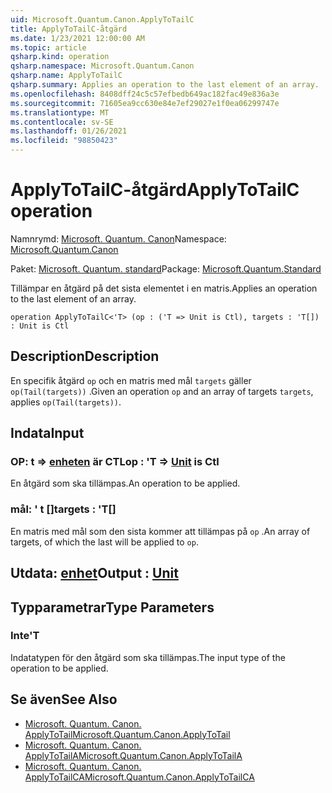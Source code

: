 ```yaml
---
uid: Microsoft.Quantum.Canon.ApplyToTailC
title: ApplyToTailC-åtgärd
ms.date: 1/23/2021 12:00:00 AM
ms.topic: article
qsharp.kind: operation
qsharp.namespace: Microsoft.Quantum.Canon
qsharp.name: ApplyToTailC
qsharp.summary: Applies an operation to the last element of an array.
ms.openlocfilehash: 8408dff24c5c57efbedb649ac182fac49e836a3e
ms.sourcegitcommit: 71605ea9cc630e84e7ef29027e1f0ea06299747e
ms.translationtype: MT
ms.contentlocale: sv-SE
ms.lasthandoff: 01/26/2021
ms.locfileid: "98850423"
---
```

# <a name="applytotailc-operation"></a><span data-ttu-id="42689-102">ApplyToTailC-åtgärd</span><span class="sxs-lookup"><span data-stu-id="42689-102">ApplyToTailC operation</span></span>

<span data-ttu-id="42689-103">Namnrymd: [Microsoft. Quantum. Canon](xref:Microsoft.Quantum.Canon)</span><span class="sxs-lookup"><span data-stu-id="42689-103">Namespace: [Microsoft.Quantum.Canon](xref:Microsoft.Quantum.Canon)</span></span>

<span data-ttu-id="42689-104">Paket: [Microsoft. Quantum. standard](https://nuget.org/packages/Microsoft.Quantum.Standard)</span><span class="sxs-lookup"><span data-stu-id="42689-104">Package: [Microsoft.Quantum.Standard](https://nuget.org/packages/Microsoft.Quantum.Standard)</span></span>


<span data-ttu-id="42689-105">Tillämpar en åtgärd på det sista elementet i en matris.</span><span class="sxs-lookup"><span data-stu-id="42689-105">Applies an operation to the last element of an array.</span></span>

```qsharp
operation ApplyToTailC<'T> (op : ('T => Unit is Ctl), targets : 'T[]) : Unit is Ctl
```


## <a name="description"></a><span data-ttu-id="42689-106">Description</span><span class="sxs-lookup"><span data-stu-id="42689-106">Description</span></span>

<span data-ttu-id="42689-107">En specifik åtgärd `op` och en matris med mål `targets` gäller `op(Tail(targets))` .</span><span class="sxs-lookup"><span data-stu-id="42689-107">Given an operation `op` and an array of targets `targets`, applies `op(Tail(targets))`.</span></span>

## <a name="input"></a><span data-ttu-id="42689-108">Indata</span><span class="sxs-lookup"><span data-stu-id="42689-108">Input</span></span>

### <a name="op--t--unit--is-ctl"></a><span data-ttu-id="42689-109">OP: t => [enheten](xref:microsoft.quantum.lang-ref.unit)  är CTL</span><span class="sxs-lookup"><span data-stu-id="42689-109">op : 'T => [Unit](xref:microsoft.quantum.lang-ref.unit)  is Ctl</span></span>

<span data-ttu-id="42689-110">En åtgärd som ska tillämpas.</span><span class="sxs-lookup"><span data-stu-id="42689-110">An operation to be applied.</span></span>


### <a name="targets--t"></a><span data-ttu-id="42689-111">mål: ' t []</span><span class="sxs-lookup"><span data-stu-id="42689-111">targets : 'T[]</span></span>

<span data-ttu-id="42689-112">En matris med mål som den sista kommer att tillämpas på `op` .</span><span class="sxs-lookup"><span data-stu-id="42689-112">An array of targets, of which the last will be applied to `op`.</span></span>



## <a name="output--unit"></a><span data-ttu-id="42689-113">Utdata: [enhet](xref:microsoft.quantum.lang-ref.unit)</span><span class="sxs-lookup"><span data-stu-id="42689-113">Output : [Unit](xref:microsoft.quantum.lang-ref.unit)</span></span>



## <a name="type-parameters"></a><span data-ttu-id="42689-114">Typparametrar</span><span class="sxs-lookup"><span data-stu-id="42689-114">Type Parameters</span></span>

### <a name="t"></a><span data-ttu-id="42689-115">Inte</span><span class="sxs-lookup"><span data-stu-id="42689-115">'T</span></span>

<span data-ttu-id="42689-116">Indatatypen för den åtgärd som ska tillämpas.</span><span class="sxs-lookup"><span data-stu-id="42689-116">The input type of the operation to be applied.</span></span>

## <a name="see-also"></a><span data-ttu-id="42689-117">Se även</span><span class="sxs-lookup"><span data-stu-id="42689-117">See Also</span></span>

- [<span data-ttu-id="42689-118">Microsoft. Quantum. Canon. ApplyToTail</span><span class="sxs-lookup"><span data-stu-id="42689-118">Microsoft.Quantum.Canon.ApplyToTail</span></span>](xref:Microsoft.Quantum.Canon.ApplyToTail)
- [<span data-ttu-id="42689-119">Microsoft. Quantum. Canon. ApplyToTailA</span><span class="sxs-lookup"><span data-stu-id="42689-119">Microsoft.Quantum.Canon.ApplyToTailA</span></span>](xref:Microsoft.Quantum.Canon.ApplyToTailA)
- [<span data-ttu-id="42689-120">Microsoft. Quantum. Canon. ApplyToTailCA</span><span class="sxs-lookup"><span data-stu-id="42689-120">Microsoft.Quantum.Canon.ApplyToTailCA</span></span>](xref:Microsoft.Quantum.Canon.ApplyToTailCA)